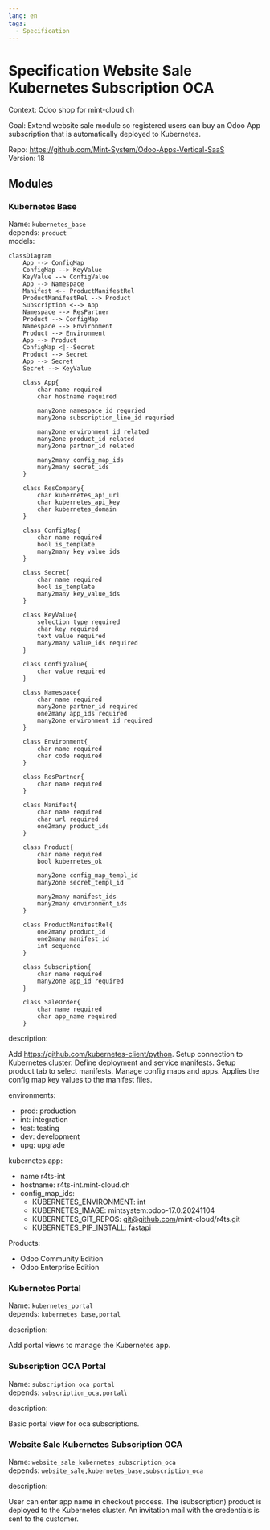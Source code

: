 ```yaml
---
lang: en
tags:
  - Specification
---
```

# Specification Website Sale Kubernetes Subscription OCA

Context: Odoo shop for mint-cloud.ch

Goal: Extend website sale module so registered users can buy an Odoo App subscription that is automatically deployed to Kubernetes.

Repo: <https://github.com/Mint-System/Odoo-Apps-Vertical-SaaS>\
Version: 18

## Modules

### Kubernetes Base

Name: `kubernetes_base`\
depends: `product`\
models:

```mermaid
classDiagram
    App --> ConfigMap
    ConfigMap --> KeyValue
    KeyValue --> ConfigValue
    App --> Namespace
    Manifest <-- ProductManifestRel
    ProductManifestRel --> Product
    Subscription <--> App
    Namespace --> ResPartner
    Product --> ConfigMap
    Namespace --> Environment
    Product --> Environment
    App --> Product
    ConfigMap <|--Secret
    Product --> Secret
    App --> Secret
    Secret --> KeyValue

    class App{
		char name required
		char hostname required
		
		many2one namespace_id requried
		many2one subscription_line_id requried

		many2one environment_id related
		many2one product_id related
		many2one partner_id related
		
		many2many config_map_ids
		many2many secret_ids
    }

    class ResCompany{
		char kubernetes_api_url
		char kubernetes_api_key
		char kubernetes_domain
    }

    class ConfigMap{
		char name required
		bool is_template
		many2many key_value_ids
    }
    
    class Secret{
		char name required
		bool is_template
		many2many key_value_ids
    }

	class KeyValue{
		selection type required
		char key required
		text value required
		many2many value_ids required
	}

    class ConfigValue{
		char value required 
    }

    class Namespace{
		char name required
		many2one partner_id required
		one2many app_ids required
		many2one environment_id required
    }

    class Environment{
		char name required
		char code required
    }

    class ResPartner{
		char name required
    }

    class Manifest{
		char name required
		char url required
		one2many product_ids
    }

    class Product{
		char name required
		bool kubernetes_ok
		
		many2one config_map_templ_id
		many2one secret_templ_id
		
		many2many manifest_ids
		many2many environment_ids
    }

    class ProductManifestRel{
		one2many product_id
		one2many manifest_id
		int sequence
    }

    class Subscription{
		char name required
		many2one app_id required
    }

    class SaleOrder{
		char name required
		char app_name required
    }
```

description:

Add <https://github.com/kubernetes-client/python>.﻿
Setup connection to Kubernetes cluster.
Define deployment and service manifests.
Setup product tab to select manifests.
Manage config maps and apps.
Applies the config map key values to the manifest files.

environments:
- prod: production
- int: integration
- test: testing
- dev: development
- upg: upgrade

kubernetes.app:

- name r4ts-int
- hostname: ﻿﻿r4ts-int.mint-cloud.ch
- config_map_ids:
	- KUBERNETES_ENVIRONMENT: int
	- KUBERNETES_IMAGE: mintsystem:odoo-17.0.20241104
	- KUBERNETES_GIT_REPOS: git@github.com/mint-cloud/r4ts.git
	- KUBERNETES_PIP_INSTALL: fastapi

Products:
- Odoo Community Edition
- Odoo Enterprise Edition

### Kubernetes Portal

Name: `kubernetes_portal`\
depends: `kubernetes_base,portal`

description:

Add portal views to manage the Kubernetes app.

### Subscription OCA Portal

Name: `subscription_oca_portal`\
depends: `subscription_oca,portal`\

description:

Basic portal view for oca subscriptions.

### Website Sale Kubernetes Subscription OCA

Name: `website_sale_kubernetes_subscription_oca`\
depends: `website_sale,kubernetes_base,subscription_oca`

description:

User can enter app name in checkout process.
The (subscription) product is deployed to the Kubernetes cluster.
An invitation mail with the credentials is sent to the customer.